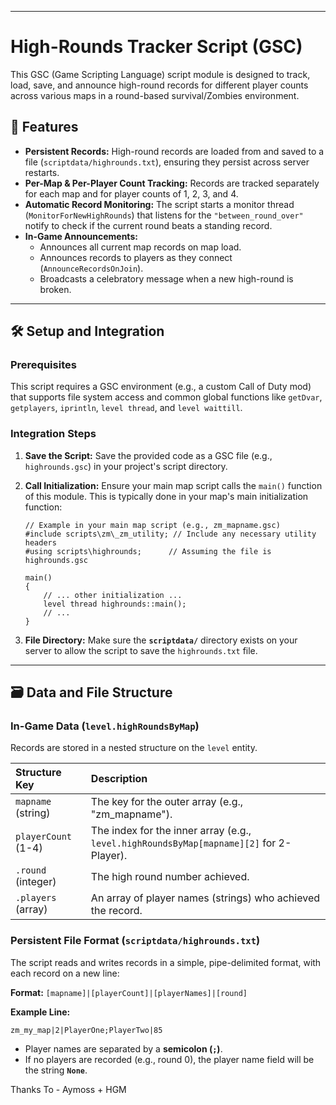 

-----

# High-Rounds Tracker Script (GSC)

This GSC (Game Scripting Language) script module is designed to track, load, save, and announce high-round records for different player counts across various maps in a round-based survival/Zombies environment.

## 🌟 Features

  * **Persistent Records:** High-round records are loaded from and saved to a file (`scriptdata/highrounds.txt`), ensuring they persist across server restarts.
  * **Per-Map & Per-Player Count Tracking:** Records are tracked separately for each map and for player counts of 1, 2, 3, and 4.
  * **Automatic Record Monitoring:** The script starts a monitor thread (`MonitorForNewHighRounds`) that listens for the `"between_round_over"` notify to check if the current round beats a standing record.
  * **In-Game Announcements:**
      * Announces all current map records on map load.
      * Announces records to players as they connect (`AnnounceRecordsOnJoin`).
      * Broadcasts a celebratory message when a new high-round is broken.

-----

## 🛠️ Setup and Integration

### Prerequisites

This script requires a GSC environment (e.g., a custom Call of Duty mod) that supports file system access and common global functions like `getDvar`, `getplayers`, `iprintln`, `level thread`, and `level waittill`.

### Integration Steps

1.  **Save the Script:** Save the provided code as a GSC file (e.g., `highrounds.gsc`) in your project's script directory.

2.  **Call Initialization:** Ensure your main map script calls the `main()` function of this module. This is typically done in your map's main initialization function:

    ```gsc
    // Example in your main map script (e.g., zm_mapname.gsc)
    #include scripts\zm\_zm_utility; // Include any necessary utility headers
    #using scripts\highrounds;      // Assuming the file is highrounds.gsc

    main()
    {
        // ... other initialization ...
        level thread highrounds::main(); 
        // ...
    }
    ```

3.  **File Directory:** Make sure the **`scriptdata/`** directory exists on your server to allow the script to save the `highrounds.txt` file.

-----

## 🗃️ Data and File Structure

### In-Game Data (`level.highRoundsByMap`)

Records are stored in a nested structure on the `level` entity.

| Structure Key | Description |
| :--- | :--- |
| `mapname` (string) | The key for the outer array (e.g., "zm\_mapname"). |
| `playerCount` (1-4) | The index for the inner array (e.g., `level.highRoundsByMap[mapname][2]` for 2-Player). |
| `.round` (integer) | The high round number achieved. |
| `.players` (array) | An array of player names (strings) who achieved the record. |

### Persistent File Format (`scriptdata/highrounds.txt`)

The script reads and writes records in a simple, pipe-delimited format, with each record on a new line:

**Format:**
`[mapname]|[playerCount]|[playerNames]|[round]`

**Example Line:**

```
zm_my_map|2|PlayerOne;PlayerTwo|85
```

  * Player names are separated by a **semicolon (`;`)**.
  * If no players are recorded (e.g., round 0), the player name field will be the string **`None`**.


Thanks To - Aymoss + HGM






